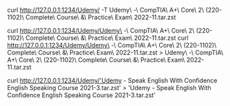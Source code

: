 


curl http://127.0.0.1:1234/Udemy/ -T Udemy\ -\ CompTIA\ A+\ Core\ 2\ \(220-1102\)\ Complete\ Course\ \&\ Practice\ Exam\ 2022-11.tar.zst

curl http://127.0.0.1:1234/Udemy/Udemy\ -\ CompTIA\ A+\ Core\ 2\ \(220-1102\)\ Complete\ Course\ \&\ Practice\ Exam\ 2022-11.tar.zst
curl http://127.0.0.1:1234/Udemy/Udemy\ -\ CompTIA\ A+\ Core\ 2\ \(220-1102\)\ Complete\ Course\ \&\ Practice\ Exam\ 2022-11.tar.zst > Udemy\ -\ CompTIA\ A+\ Core\ 2\ \(220-1102\)\ Complete\ Course\ \&\ Practice\ Exam\ 2022-11.tar.zst


curl http://127.0.0.1:1234/Udemy/'Udemy - Speak English With Confidence English Speaking Course 2021-3.tar.zst' > 'Udemy - Speak English With Confidence English Speaking Course 2021-3.tar.zst'